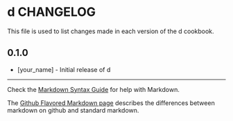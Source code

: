 d CHANGELOG
===========

This file is used to list changes made in each version of the d cookbook.

0.1.0
-----
- [your_name] - Initial release of d

- - -
Check the [Markdown Syntax Guide](http://daringfireball.net/projects/markdown/syntax) for help with Markdown.

The [Github Flavored Markdown page](http://github.github.com/github-flavored-markdown/) describes the differences between markdown on github and standard markdown.
